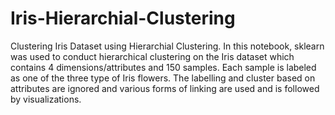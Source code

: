 # Iris-Hierarchial-Clustering
Clustering Iris Dataset using Hierarchial Clustering.
In this notebook, sklearn was used to conduct hierarchical clustering on the Iris dataset which contains 4 dimensions/attributes and 150 samples. Each sample is labeled as one of the three type of Iris flowers.
The labelling and cluster based on attributes are ignored and various forms of linking are used and is followed by visualizations. 
